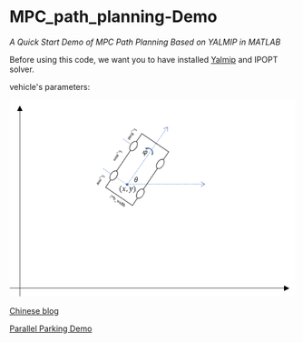# MPC_path_planning-Demo
*A Quick Start Demo of MPC Path Planning Based on YALMIP in MATLAB*

Before using this code, we want you to have installed [Yalmip](https://yalmip.github.io/download/) and IPOPT solver.

vehicle's parameters:

![vehicle parameters](vehicle.png)


[Chinese blog](https://zhuanlan.zhihu.com/p/652511722)


[Parallel Parking Demo](https://github.com/henryjchang/parallel-park/blob/master/parallel_park_simulation7.m) 
